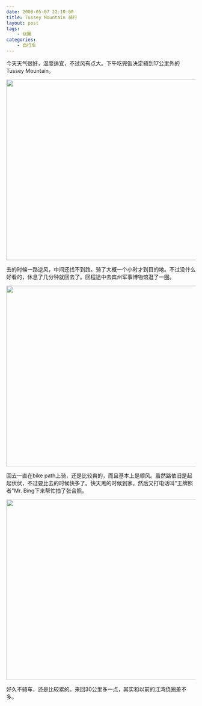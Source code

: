 ```yaml
---
date: 2008-05-07 22:10:00
title: Tussey Mountain 骑行
layout: post
tags:
    - 绕圈
categories:
    - 自行车
---
```

今天天气很好，温度适宜，不过风有点大。下午吃完饭决定骑到17公里外的Tussey Mountain。

<img class="alignnone" src="https://lh4.googleusercontent.com/-74pEDw6rsmg/Sv_e4yLJ3JI/AAAAAAABbDg/adTZlXK4ILQ/s640/DSCN0940.JPG" alt="" width="640" height="480" />

去的时候一路逆风，中间还找不到路。骑了大概一个小时才到目的地。不过没什么好看的，休息了几分钟就回去了。回程途中去宾州军事博物馆逛了一圈。

<img class="alignnone" src="https://lh3.googleusercontent.com/-qHU07U3oKQU/Sv_e6oVR80I/AAAAAAABbDg/jxyL3505aA0/s640/DSCN0951.JPG" alt="" width="640" height="480" />

回去一直在bike path上骑，还是比较爽的，而且基本上是顺风。虽然路依旧是起起伏伏，不过要比去的时候快多了。快天黑的时候到家。然后又打电话叫"王牌照者"Mr. Bing下来帮忙拍了张合照。

<img class="alignnone" src="https://lh3.googleusercontent.com/-OK_Dx7vWOs8/Sv_e1UaKL7I/AAAAAAABbDg/-6xRAJ3Ahwk/s640/DSCF0449.JPG" alt="" width="640" height="480" />

好久不骑车，还是比较累的。来回30公里多一点，其实和以前的江湾绕圈差不多。